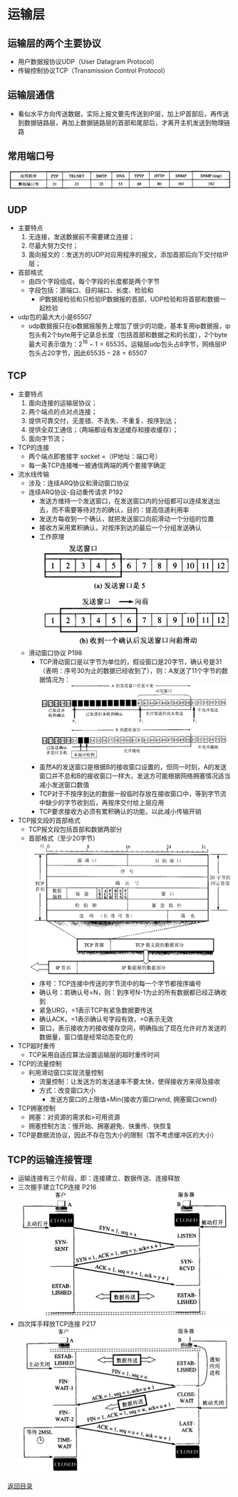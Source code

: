 # 运输层
## 运输层的两个主要协议
* 用户数据报协议UDP（User Datagram Protocol）
* 传输控制协议TCP（Transmission Control Protocol）

## 运输层通信
* 看似水平方向传送数据，实际上报文要先传送到IP层，加上IP首部后，再传送到数据链路层，再加上数据链路层的首部和尾部后，才离开主机发送到物理链路

## 常用端口号
![](img/port.png)

## UDP
* 主要特点
    1. 无连接，发送数据前不需要建立连接；
    2. 尽最大努力交付；
    3. 面向报文的：发送方的UDP对应用程序的报文，添加首部后向下交付给IP层；
* 首部格式
    * 由四个字段组成，每个字段的长度都是两个字节
    * 字段包括：源端口、目的端口、长度、检验和
        * IP数据报检验和只检验IP数据报的首部，UDP检验和将首部和数据一起检验
* udp包的最大大小是65507
    * udp数据报只在ip数据报服务上增加了很少的功能，基本复用ip数据报，ip包头有2个byte用于记录总长度（包括首部和数据之和的长度），2个byte最大可表示值为：$2^{16}-1=65535$，运输层udp包头占8字节，网络层IP包头占20字节，因此$65535-28=65507$

## TCP
* 主要特点
    1. 面向连接的运输层协议；
    2. 两个端点的点对点连接；
    3. 提供可靠交付，无差错、不丢失、不重复、按序到达；
    4. 提供全双工通信；（两端都设有发送缓存和接收缓存）；
    5. 面向字节流；
* TCP的连接
    * 两个端点即套接字 socket =（IP地址：端口号）
    * 每一条TCP连接唯一被通信两端的两个套接字确定
* 流水线传输
    * 涉及：连续ARQ协议和滑动窗口协议
    * 连续ARQ协议-自动重传请求 P192
        * 发送方维持一个发送窗口，在发送窗口内的分组都可以连续发送出去，而不需要等待对方的确认，目的：提高信道利用率
        * 发送方每收到一个确认，就把发送窗口向前滑动一个分组的位置
        * 接收方采用累积确认，对按序到达的最后一个分组发送确认
        * 工作原理
        ![](img/arq.png)
    * 滑动窗口协议 P198
        * TCP滑动窗口是以字节为单位的，假设窗口是20字节，确认号是31（表明：序号30为止的数据已经收到了），则：A发送了11个字节的数据情况为：
        ![](img/window.png)
        * 虽然A的发送窗口是根据B的接收窗口设置的，但同一时刻，A的发送窗口并不总和B的接收窗口一样大，发送方可能根据网络拥塞情况适当减小发送窗口数值
        * TCP对于不按序到达的数据一般临时存放在接收窗口中，等到字节流中缺少的字节收到后，再按序交付给上层应用
        * TCP要求接收方必须有累积确认的功能，以此减小传输开销
* TCP报文段的首部格式
    * TCP报文段包括首部和数据两部分
    * 首部格式（至少20字节）
    ![](img/tcp.png)
        * 序号：TCP连接中传送的字节流中的每一个字节都按序编号
        * 确认号：若确认号=N，则：到序号N-1为止的所有数据都已经正确收到
        * 紧急URG，=1表示TCP有紧急数据要传送
        * 确认ACK，=1表示确认号字段有效，=0表示无效
        * 窗口，表示接收方的接收缓存空间，明确指出了现在允许对方发送的数据量，窗口值是经常动态变化的
* TCP超时重传
    * TCP采用自适应算法设置运输层的超时重传时间
* TCP的流量控制
    * 利用滑动窗口实现流量控制
        * 流量控制：让发送方的发送速率不要太快，使得接收方来得及接收
        * 方式：改变窗口大小
            * 发送方窗口的上限值=Min{接收方窗口rwnd, 拥塞窗口cwnd}
* TCP拥塞控制
    * 拥塞：对资源的需求和>可用资源
    * 拥塞控制方法：慢开始、拥塞避免、快重传、快恢复
* TCP是数据流协议，因此不存在包大小的限制（暂不考虑缓冲区的大小）

## TCP的运输连接管理
* 运输连接有三个阶段，即：连接建立、数据传送、连接释放
* 三次握手建立TCP连接 P216
![](img/handshake.png)
* 四次挥手释放TCP连接 P217
![](img/wavehand.png)

[返回目录](../CONTENTS.md)